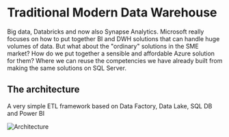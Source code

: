 # Traditional Modern Data Warehouse
Big data, Databricks and now also Synapse Analytics. Microsoft really focuses on how to put together BI and DWH solutions that can handle huge volumes of data. But what about the "ordinary" solutions in the SME market? How do we put together a sensible and affordable Azure solution for them? Where we can reuse the competencies we have already built from making the same solutions on SQL Server.

## The architecture
A very simple ETL framework based on Data Factory, Data Lake, SQL DB and Power BI

![Architecture](https://justb.dk/wp-content/uploads/2020/10/Achitecture-1024x435.png)
